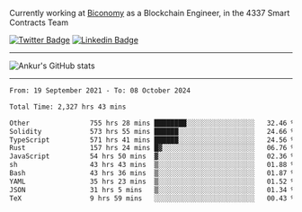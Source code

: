 Currently working at [Biconomy](https://biconomy.io/) as a Blockchain Engineer, in the 4337 Smart Contracts Team

 [![Twitter Badge](https://img.shields.io/badge/-@ankurdubey521-1ca0f1?style=flat-square&labelColor=1ca0f1&logo=twitter&logoColor=white&link=https://twitter.com/ankurdubey521)](https://twitter.com/ankurdubey521) [![Linkedin Badge](https://img.shields.io/badge/-ankurdubey521-blue?style=flat-square&logo=Linkedin&logoColor=white&link=https://www.linkedin.com/in/ankurdubey521/)](https://www.linkedin.com/in/ankurdubey521/)

<hr/>

![Ankur's GitHub stats](https://github-readme-stats.vercel.app/api?username=ankurdubey521&count_private=true&theme=radical)

<hr/>

<!--START_SECTION:waka-->

```txt
From: 19 September 2021 - To: 08 October 2024

Total Time: 2,327 hrs 43 mins

Other               755 hrs 28 mins ████████░░░░░░░░░░░░░░░░░   32.46 %
Solidity            573 hrs 55 mins ██████░░░░░░░░░░░░░░░░░░░   24.66 %
TypeScript          571 hrs 41 mins ██████░░░░░░░░░░░░░░░░░░░   24.56 %
Rust                157 hrs 24 mins █▓░░░░░░░░░░░░░░░░░░░░░░░   06.76 %
JavaScript          54 hrs 50 mins  ▓░░░░░░░░░░░░░░░░░░░░░░░░   02.36 %
sh                  43 hrs 43 mins  ▒░░░░░░░░░░░░░░░░░░░░░░░░   01.88 %
Bash                43 hrs 36 mins  ▒░░░░░░░░░░░░░░░░░░░░░░░░   01.87 %
YAML                35 hrs 23 mins  ▒░░░░░░░░░░░░░░░░░░░░░░░░   01.52 %
JSON                31 hrs 5 mins   ▒░░░░░░░░░░░░░░░░░░░░░░░░   01.34 %
TeX                 9 hrs 59 mins   ░░░░░░░░░░░░░░░░░░░░░░░░░   00.43 %
```

<!--END_SECTION:waka-->
